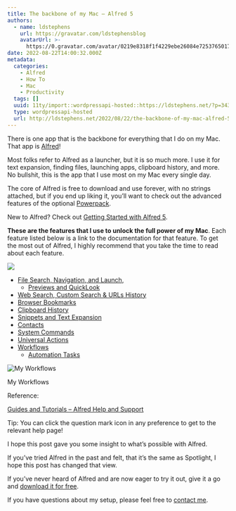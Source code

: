 ```yaml
---
title: The backbone of my Mac – Alfred 5
authors:
  - name: ldstephens
    url: https://gravatar.com/ldstephensblog
    avatarUrl: >-
      https://0.gravatar.com/avatar/0219e8318f1f4229ebe26084e7253765017f43ca0c631be37dc6d0b8ad6e40a4?s=96&d=identicon&r=G
date: 2022-08-22T14:00:32.000Z
metadata:
  categories:
    - Alfred
    - How To
    - Mac
    - Productivity
  tags: []
  uuid: 11ty/import::wordpressapi-hosted::https://ldstephens.net/?p=3434
  type: wordpressapi-hosted
  url: http://ldstephens.net/2022/08/22/the-backbone-of-my-mac-alfred-5/
---
```

There is one app that is the backbone for everything that I do on my Mac. That app is [Alfred](https://www.alfredapp.com/)!

Most folks refer to Alfred as a launcher, but it is so much more. I use it for text expansion, finding files, launching apps, clipboard history, and more. No bullshit, this is the app that I use most on my Mac every single day.

The core of Alfred is free to download and use forever, with no strings attached, but if you end up liking it, you’ll want to check out the advanced features of the optional [Powerpack](https://www.alfredapp.com/powerpack/).

New to Alfred? Check out [Getting Started with Alfred 5](https://www.alfredapp.com/blog/tips-and-tricks/getting-started-with-alfred-5/).

**These are the features that I use to unlock the full power of my Mac**. Each feature listed below is a link to the documentation for that feature. To get the most out of Alfred, I highly recommend that you take the time to read about each feature.

![](assets/screenshot-of-alfred-preferenc-Yyn9P2HBzR0g.png)

-   [File Search, Navigation, and Launch,](https://www.alfredapp.com/help/features/file-search/)  
    -   [Previews and QuickLook](https://www.alfredapp.com/help/features/previews/)
-   [Web Search, Custom Search & URLs History](https://www.alfredapp.com/help/features/web-search/)
-   [Browser Bookmarks](https://www.alfredapp.com/help/features/bookmarks/)
-   [Clipboard History](https://www.alfredapp.com/help/features/clipboard/)
-   [Snippets and Text Expansion](https://www.alfredapp.com/help/features/snippets/)
-   [Contacts](https://www.alfredapp.com/help/features/contacts/)
-   [System Commands](https://www.alfredapp.com/help/features/system/)
-   [Universal Actions](https://www.alfredapp.com/help/features/universal-actions/)
-   [Workflows](https://www.alfredapp.com/help/workflows/)  
    -   [Automation Tasks](https://www.alfredapp.com/help/workflows/automations/automation-task/)

![My Workflows](assets/screenshot-of-alfred-preferenc-FpMY3moD6V8D.png)

My Workflows

Reference:

[Guides and Tutorials – Alfred Help and Support](https://www.alfredapp.com/help/guides-and-tutorials/)

Tip: You can click the question mark icon in any preference to get to the relevant help page!

I hope this post gave you some insight to what’s possible with Alfred.

If you’ve tried Alfred in the past and felt, that it’s the same as Spotlight, I hope this post has changed that view.

If you’ve never heard of Alfred and are now eager to try it out, give it a go and [download it for free](https://www.alfredapp.com/).

If you have questions about my setup, please feel free to [contact me](https://ldstephens.net/contact/).